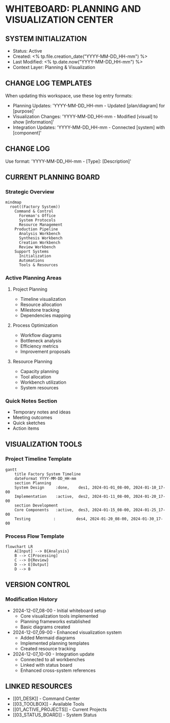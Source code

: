 # WHITEBOARD: PLANNING AND VISUALIZATION CENTER

## SYSTEM INITIALIZATION
- Status: Active
- Created: <% tp.file.creation_date("YYYY-MM-DD_HH-mm") %>
- Last Modified: <% tp.date.now("YYYY-MM-DD_HH-mm") %>
- Context Layer: Planning & Visualization

## CHANGE LOG TEMPLATES
When updating this workspace, use these log entry formats:
- Planning Updates: 'YYYY-MM-DD_HH-mm - Updated [plan/diagram] for [purpose]'
- Visualization Changes: 'YYYY-MM-DD_HH-mm - Modified [visual] to show [information]'
- Integration Updates: 'YYYY-MM-DD_HH-mm - Connected [system] with [component]'

## CHANGE LOG
Use format: 'YYYY-MM-DD_HH-mm - [Type]: [Description]'

## CURRENT PLANNING BOARD

### Strategic Overview
```mermaid
mindmap
  root((Factory System))
    Command & Control
      Foreman's Office
      System Protocols
      Resource Management
    Production Pipeline
      Analysis Workbench
      Synthesis Workbench
      Creation Workbench
      Review Workbench
    Support Systems
      Initialization
      Automations
      Tools & Resources
```

### Active Planning Areas
1. Project Planning
   - Timeline visualization
   - Resource allocation
   - Milestone tracking
   - Dependencies mapping

2. Process Optimization
   - Workflow diagrams
   - Bottleneck analysis
   - Efficiency metrics
   - Improvement proposals

3. Resource Planning
   - Capacity planning
   - Tool allocation
   - Workbench utilization
   - System resources

### Quick Notes Section
- Temporary notes and ideas
- Meeting outcomes
- Quick sketches
- Action items

## VISUALIZATION TOOLS
### Project Timeline Template
```mermaid
gantt
    title Factory System Timeline
    dateFormat YYYY-MM-DD_HH-mm
    section Planning
    System Design     :done,    des1, 2024-01-01_08-00, 2024-01-10_17-00
    Implementation    :active,  des2, 2024-01-11_08-00, 2024-01-20_17-00
    section Development
    Core Components   :active,  des3, 2024-01-15_08-00, 2024-01-25_17-00
    Testing          :         des4, 2024-01-20_08-00, 2024-01-30_17-00
```

### Process Flow Template
```mermaid
flowchart LR
    A[Input] --> B{Analysis}
    B --> C[Processing]
    C --> D{Review}
    D --> E[Output]
    D --> B
```

## VERSION CONTROL
### Modification History
- 2024-12-07_08-00 - Initial whiteboard setup
  - Core visualization tools implemented
  - Planning frameworks established
  - Basic diagrams created
- 2024-12-07_09-00 - Enhanced visualization system
  - Added Mermaid diagrams
  - Implemented planning templates
  - Created resource tracking
- 2024-12-07_10-00 - Integration update
  - Connected to all workbenches
  - Linked with status board
  - Enhanced cross-system references

## LINKED RESOURCES
- [[01_DESK]] - Command Center
- [[03_TOOLBOX]] - Available Tools
- [[01_ACTIVE_PROJECTS]] - Current Projects
- [[03_STATUS_BOARD]] - System Status